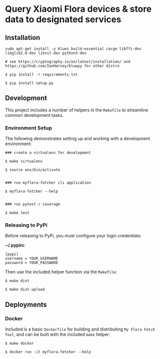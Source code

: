 # Query Xiaomi Flora devices & store data to designated services

## Installation

```
sudo apt-get install -y bluez build-essential cargo libffi-dev libglib2.0-dev libssl-dev python3-dev

# see https://cryptography.io/en/latest/installation/ and https://github.com/IanHarvey/bluepy for other distro

$ pip install -r requirements.txt

$ pip install setup.py
```

## Development

This project includes a number of helpers in the `Makefile` to streamline common development tasks.

### Environment Setup

The following demonstrates setting up and working with a development environment:

```
### create a virtualenv for development

$ make virtualenv

$ source env/bin/activate


### run myflora-fetcher cli application

$ myflora-fetcher --help


### run pytest / coverage

$ make test
```


### Releasing to PyPi

Before releasing to PyPi, you must configure your login credentials:

**~/.pypirc**:

```
[pypi]
username = YOUR_USERNAME
password = YOUR_PASSWORD
```

Then use the included helper function via the `Makefile`:

```
$ make dist

$ make dist-upload
```

## Deployments

### Docker

Included is a basic `Dockerfile` for building and distributing `My Flora Fetch Tool`,
and can be built with the included `make` helper:

```
$ make docker

$ docker run -it myflora-fetcher --help
```
